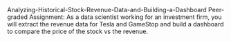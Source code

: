 Analyzing-Historical-Stock-Revenue-Data-and-Building-a-Dashboard
Peer-graded Assignment: As a data scientist working for an investment firm, you will extract the revenue data for Tesla and GameStop and build a dashboard to compare the price of the stock vs the revenue.
